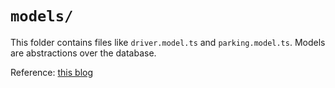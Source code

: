 # `models/`

This folder contains files like `driver.model.ts` and `parking.model.ts`.
Models are abstractions over the database.

Reference: [this blog](https://medium.com/@bthncm/building-scalable-and-maintainable-apis-with-node-js-and-express-js-9621c89b)
